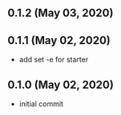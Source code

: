 ## 0.1.2 (May 03, 2020)


## 0.1.1 (May 02, 2020)
  - add set -e for starter

## 0.1.0 (May 02, 2020)
  - initial commit

